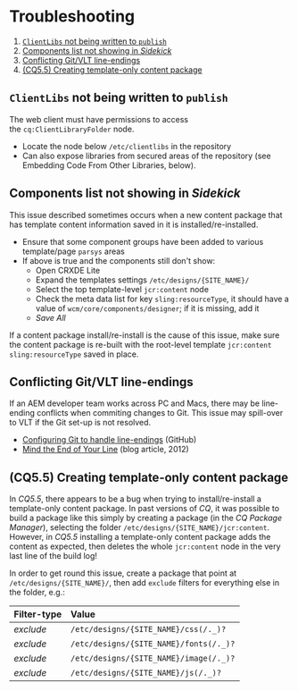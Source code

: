 # Troubleshooting

<!-- MarkdownTOC -->

1. [`ClientLibs` not being written to `publish`](#clientlibs-not-being-written-to-publish)
1. [Components list not showing in _Sidekick_](#components-list-not-showing-in-sidekick)
1. [Conflicting Git/VLT line-endings](#conflicting-gitvlt-line-endings)
1. [\(CQ5.5\) Creating template-only content package](#cq55-creating-template-only-content-package)

<!-- /MarkdownTOC -->

## `ClientLibs` not being written to `publish`

The web client must have permissions to access the `cq:ClientLibraryFolder` node.

-   Locate the node below `/etc/clientlibs` in the repository
-   Can also expose libraries from secured areas of the repository (see Embedding Code From Other Libraries, below).

## Components list not showing in _Sidekick_

This issue described sometimes occurs when a new content package that has template content information saved in it is installed/re-installed.

-   Ensure that some component groups have been added to various template/page `parsys` areas
-   If above is true and the components still don't show:
    -   Open CRXDE Lite
    -   Expand the templates settings `/etc/designs/{SITE_NAME}/`
    -   Select the top template-level `jcr:content` node
    -   Check the meta data list for key `sling:resourceType`, it should have a value of `wcm/core/components/designer`; if it is missing, add it
    -   _Save All_

If a content package install/re-install is the cause of this issue, make sure the content package is re-built with the root-level template `jcr:content` `sling:resourceType` saved in place.

## Conflicting Git/VLT line-endings

If an AEM developer team works across PC and Macs, there may be line-ending conflicts when commiting changes to Git. This issue may spill-over to VLT if the Git set-up is not resolved.

-   [Configuring Git to handle line-endings](https://help.github.com/en/articles/configuring-git-to-handle-line-endings) (GitHub)
-   [Mind the End of Your Line](https://adaptivepatchwork.com/2012/03/01/mind-the-end-of-your-line/) (blog article, 2012)

## (CQ5.5) Creating template-only content package

In _CQ5.5_, there appears to be a bug when trying to install/re-install a template-only content package. In past versions of _CQ_, it was possible to build a package like this simply by creating a package (in the _CQ Package Manager_), selecting the folder `/etc/designs/{SITE_NAME}/jcr:content`. However, in _CQ5.5_ installing a template-only content package adds the content as expected, then deletes the whole `jcr:content` node in the very last line of the build log!

In order to get round this issue, create a package that point at `/etc/designs/{SITE_NAME}/`, then add `exclude` filters for everything else in the folder, e.g.:

| Filter-type | Value                                  |
| :---------- | :------------------------------------- |
| _exclude_   | `/etc/designs/{SITE_NAME}/css(/._)?`   |
| _exclude_   | `/etc/designs/{SITE_NAME}/fonts(/._)?` |
| _exclude_   | `/etc/designs/{SITE_NAME}/image(/._)?` |
| _exclude_   | `/etc/designs/{SITE_NAME}/js(/._)?`    |
